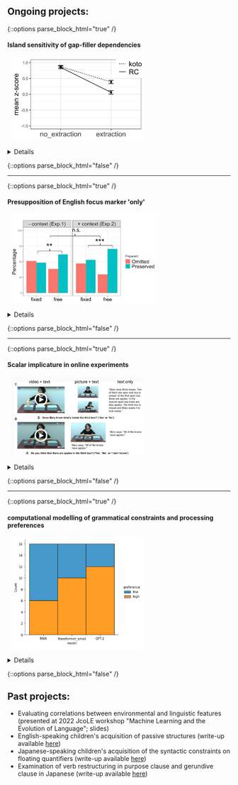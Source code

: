 ## Ongoing projects:

{::options parse_block_html="true" /}

#### Island sensitivity of gap-filler dependencies
<!---<span style="color:blue">*\#experimental syntax*</span>&nbsp;<span style="color:green">*\#Japanese*</span> \--->
&nbsp;&nbsp;<img src="exp1.png" alt="double_gap_exp1" width="300"/>
<details>
  
  * I have run a couple of factorial-design acceptability experiments in order to examine whether the dependency where a gap precedes its filler would exhibit the same degree of island effects as filler-gap dependencies, focusing on the case in Japanese where relativization seems to have taken place out of another relative clause, a known island (double relatives).
  * My findings so far suggest that they are indeed sensitive to the RC island, but the resulting island effect is relatively small. I am currently conducting follow-up experiments to find out why.
  * Presented at 2021 California Meeting on Psycholinguistics ([slides](CAMP_Takahashi.pdf))
</details>

{::options parse_block_html="false" /}

---

{::options parse_block_html="true" /}

#### Presupposition of English focus marker 'only'
<!---<span style="color:purple">*\#semantics&pragmatics*</span>&nbsp;<span style="color:navy">*\#English*</span> \--->
&nbsp;&nbsp;<img src="only_presupposition.png" alt="only_presupposition" width="330"/>
<details>

  * I conducted a series of experiments to find out what is presupposed by the focus marker 'only'; is it the prejacent of the sentence (e.g., "John ate only bananas" presupposes that "John ate (at least) bananas"), or something else? My focus is on whether a certain experimental paradigm, namely the one that proffers alternative propositions in the form of response options, can change the presuppositional component of 'only'.
  * Presented at 2021 AMLaP ([slides](AMLaP_Takahashi.pdf))
</details>

{::options parse_block_html="false" /}

---

{::options parse_block_html="true" /}
#### Scalar implicature in online experiments
<!---<span style="color:purple">*\#semantics&pragmatics*</span>&nbsp;<span style="color:navy">*\#English*</span>--->
&nbsp;&nbsp;<img src="online_implicature.png" alt="online_implicature" width="300"/>
<details>
  
  * I am examining the effect of presentation modality (video/picture/text), as well as the presence of an in-person experimenter, on the way participants engage in pragmatic reasoning, with a focus on the well-known "some-but-not-all" implicature.
  * Presented at 2022 Experiments in Linguistic Meaning ([slides](ELM_Takahashi.pdf))
</details>

{::options parse_block_html="false" /}

---

{::options parse_block_html="true" /}
#### computational modelling of grammatical constraints and processing preferences
&nbsp;&nbsp;<img src="RC_attachment.png" alt="RC_attachment" width="300"/>
<details>
  
  * I have evaluated neural language models like RNN and GPT-2 to find out if they are capable of capturing a certain preferennce among Japanese speakers when it comes to processing relative clauses (RCs). I have also tested their sensitivity to syntactic islands to see if their performance aligns with the behavior of human subjects. 
  * Check out these notebooks summarizing my findings: ([RC attachment](https://colab.research.google.com/drive/1_VUB3ZFKdX6oM6kpw-R_pRqNV_MkMpMN?usp=sharing), [RC island](https://colab.research.google.com/drive/1DMXvgKit5HK4sqxm6JpOHaBIPJmOaFDy?usp=sharing))
</details>

{::options parse_block_html="false" /}
<br />
## Past projects:
* Evaluating correlations between environmental and linguistic features (presented at 2022 JcoLE workshop "Machine Learning and the Evolution of Language"; slides)
*	English-speaking children's acquisition of passive structures (write-up available [here](http://www.lingref.com/bucld/42/BUCLD42-16.pdf))
*	Japanese-speaking children's acquisition of the syntactic constraints on floating quantifiers (write-up available [here](https://scholarspace.manoa.hawaii.edu/bitstream/10125/58832/RN55-LLL2017.pdf))
*	Examination of verb restructuring in purpose clause and gerundive clause in Japanese (write-up available [here](http://www.waseda.jp/assoc-JATLaC/Journals/Resources/01.Takahashi.pdf))

